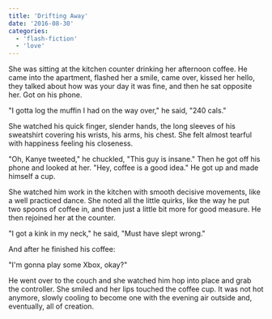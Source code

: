 ```yaml
---
title: 'Drifting Away'
date: '2016-08-30'
categories:
  - 'flash-fiction'
  - 'love'
---
```


She was sitting at the kitchen counter drinking her afternoon coffee. He came
into the apartment, flashed her a smile, came over, kissed her hello, they
talked about how was your day it was fine, and then he sat opposite her. Got on
his phone.

<!-- truncate -->

"I gotta log the muffin I had on the way over," he said, "240 cals."

She watched his quick finger, slender hands, the long sleeves of his sweatshirt
covering his wrists, his arms, his chest. She felt almost tearful with happiness
feeling his closeness.

"Oh, Kanye tweeted," he chuckled, "This guy is insane." Then he got off his
phone and looked at her. "Hey, coffee is a good idea." He got up and made
himself a cup.

She watched him work in the kitchen with smooth decisive movements, like a well
practiced dance. She noted all the little quirks, like the way he put two spoons
of coffee in, and then just a little bit more for good measure. He then rejoined
her at the counter.

"I got a kink in my neck," he said, "Must have slept wrong."

And after he finished his coffee:

"I'm gonna play some Xbox, okay?"

He went over to the couch and she watched him hop into place and grab the
controller. She smiled and her lips touched the coffee cup. It was not hot
anymore, slowly cooling to become one with the evening air outside and,
eventually, all of creation.
